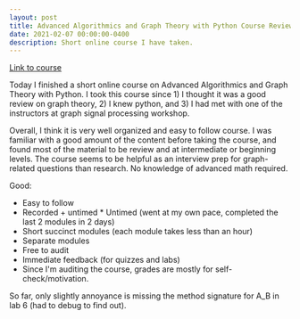 ```yaml
---
layout: post
title: Advanced Algorithmics and Graph Theory with Python Course Review
date: 2021-02-07 00:00:00-0400
description: Short online course I have taken.
---
```

[Link to course](https://courses.edx.org/courses/course-v1:IMTx+NET04x+3T2018/course/)

Today I finished a short online course on Advanced Algorithmics and Graph Theory with Python. I took this course since 1) I thought it was a good review on graph theory, 2) I knew python, and 3) I had met with one of the instructors at graph signal processing workshop. 

Overall, I think it is very well organized and easy to follow course. I was familiar with a good amount of the content before taking the course, and found most of the material to be review and at intermediate or beginning levels. The course seems to be helpful as an interview prep for graph-related questions than research. No knowledge of advanced math required.

Good:
* Easy to follow
* Recorded + untimed * Untimed (went at my own pace, completed the last 2 modules in 2 days)
* Short succinct modules (each module takes less than an hour)
* Separate modules
* Free to audit
* Immediate feedback (for quizzes and labs)
* Since I'm auditing the course, grades are mostly for self-check/motivation.

So far, only slightly annoyance is missing the method signature for A_B in lab 6 (had to debug to find out).

